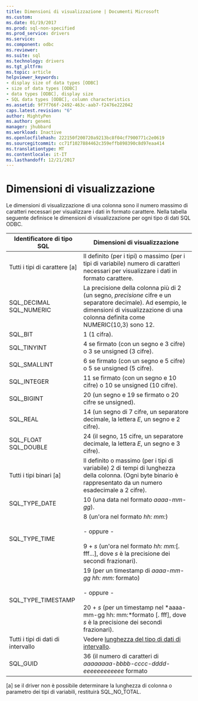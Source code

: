 ```yaml
---
title: Dimensioni di visualizzazione | Documenti Microsoft
ms.custom: 
ms.date: 01/19/2017
ms.prod: sql-non-specified
ms.prod_service: drivers
ms.service: 
ms.component: odbc
ms.reviewer: 
ms.suite: sql
ms.technology: drivers
ms.tgt_pltfrm: 
ms.topic: article
helpviewer_keywords:
- display size of data types [ODBC]
- size of data types [ODBC]
- data types [ODBC], display size
- SQL data types [ODBC], column characteristics
ms.assetid: 9f7f766f-2492-463c-aab7-f2476e222042
caps.latest.revision: "6"
author: MightyPen
ms.author: genemi
manager: jhubbard
ms.workload: Inactive
ms.openlocfilehash: 222150f200720a9213bc8f04cf7900771c2e0619
ms.sourcegitcommit: cc71f1027884462c359effb898390c8d97eaa414
ms.translationtype: MT
ms.contentlocale: it-IT
ms.lasthandoff: 12/21/2017
---
```

# <a name="display-size"></a>Dimensioni di visualizzazione
Le dimensioni di visualizzazione di una colonna sono il numero massimo di caratteri necessari per visualizzare i dati in formato carattere. Nella tabella seguente definisce le dimensioni di visualizzazione per ogni tipo di dati SQL ODBC.  
  
|Identificatore di tipo SQL|Dimensioni di visualizzazione|  
|-------------------------|------------------|  
|Tutti i tipi di carattere [a]|Il definito (per i tipi) o massimo (per i tipi di variabile) numero di caratteri necessari per visualizzare i dati in formato carattere.|  
|SQL_DECIMAL SQL_NUMERIC|La precisione della colonna più di 2 (un segno, *precisione* cifre e un separatore decimale). Ad esempio, le dimensioni di visualizzazione di una colonna definita come NUMERIC(10,3) sono 12.|  
|SQL_BIT|1 (1 cifra).|  
|SQL_TINYINT|4 se firmato (con un segno e 3 cifre) o 3 se unsigned (3 cifre).|  
|SQL_SMALLINT|6 se firmato (con un segno e 5 cifre) o 5 se unsigned (5 cifre).|  
|SQL_INTEGER|11 se firmato (con un segno e 10 cifre) o 10 se unsigned (10 cifre).|  
|SQL_BIGINT|20 (un segno e 19 se firmato o 20 cifre se unsigned).|  
|SQL_REAL|14 (un segno di 7 cifre, un separatore decimale, la lettera *E*, un segno e 2 cifre).|  
|SQL_FLOAT SQL_DOUBLE|24 (il segno, 15 cifre, un separatore decimale, la lettera *E*, un segno e 3 cifre).|  
|Tutti i tipi binari [a]|Il definito o massimo (per i tipi di variabile) 2 di tempi di lunghezza della colonna. (Ogni byte binario è rappresentato da un numero esadecimale a 2 cifre).|  
|SQL_TYPE_DATE|10 (una data nel formato *aaaa-mm-gg*).|  
|SQL_TYPE_TIME|8 (un'ora nel formato *hh: mm:*)<br /><br /> - oppure -<br /><br /> 9 + *s* (un'ora nel formato *hh: mm:*[. fff...], dove *s* è la precisione dei secondi frazionari).|  
|SQL_TYPE_TIMESTAMP|19 (per un timestamp di *aaaa-mm-gg hh: mm:* formato)<br /><br /> - oppure -<br /><br /> 20 + *s* (per un timestamp nel *aaaa-mm-gg hh: mm:*formato [. fff], dove *s* è la precisione dei secondi frazionari).|  
|Tutti i tipi di dati di intervallo|Vedere [lunghezza del tipo di dati di intervallo](../../../odbc/reference/appendixes/interval-data-type-length.md).|  
|SQL_GUID|36 (il numero di caratteri di *aaaaaaaa-bbbb-cccc-dddd-eeeeeeeeeeee* formato|  
  
 [a] se il driver non è possibile determinare la lunghezza di colonna o parametro dei tipi di variabili, restituirà SQL_NO_TOTAL.
